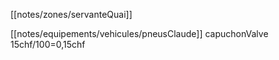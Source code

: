 [[notes/zones/servanteQuai]]

[[notes/equipements/vehicules/pneusClaude]] capuchonValve 15chf/100=0,15chf 